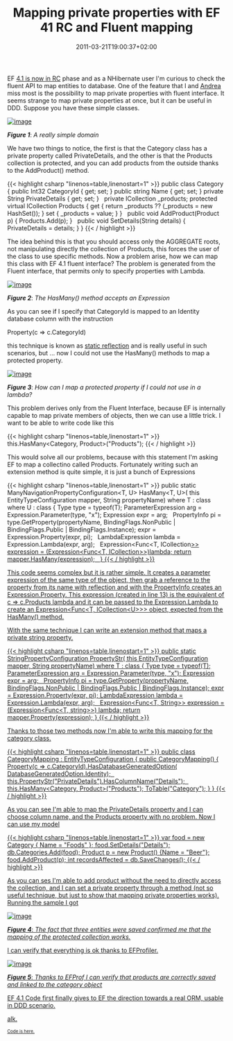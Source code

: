 ﻿---
title: "Mapping private properties with EF 41 RC and Fluent mapping"
description: ""
date: 2011-03-21T19:00:37+02:00
draft: false
tags: [EF Code First,Entity Framework]
categories: [Entity Framework]
---
EF [4.1 is now in RC](http://blogs.msdn.com/b/adonet/archive/2011/03/15/ef-4-1-release-candidate-available.aspx) phase and as a NHibernate user I'm curious to check the fluent API to map entities to database. One of the feature that I and [Andrea](http://blogs.ugidotnet.org/pape/Default.aspx) miss most is the possibility to map private properties with fluent interface. It seems strange to map private properties at once, but it can be useful in DDD. Suppose you have these simple classes.

[![image](https://www.codewrecks.com/blog/wp-content/uploads/2011/03/image_thumb12.png "image")](https://www.codewrecks.com/blog/wp-content/uploads/2011/03/image9.png)

 ***Figure 1***: *A really simple domain*

We have two things to notice, the first is that the Category class has a private property called PrivateDetails, and the other is that the Products collection is protected, and you can add products from the outside thanks to the AddProduct() method.

{{< highlight csharp "linenos=table,linenostart=1" >}}
public class Category
{
public Int32 CategoryId { get; set; }
public string Name { get; set; }
private String PrivateDetails { get; set; }
 
private ICollection<Product> _products;
protected virtual ICollection<Product> Products
{
get { return _products ?? (_products = new HashSet<Product>()); }
set { _products = value; }
}
 
public void AddProduct(Product p)
{
Products.Add(p);
}
 
public void SetDetails(String details)
{
PrivateDetails = details;
}
}
{{< / highlight >}}

The idea behind this is that you should access only the AGGREGATE roots, not manipulating directly the collection of Products, this forces the user of the class to use specific methods. Now a problem arise, how we can map this class with EF 4.1 fluent interface? The problem is generated from the Fluent interface, that permits only to specify properties with Lambda.

[![image](https://www.codewrecks.com/blog/wp-content/uploads/2011/03/image_thumb13.png "image")](https://www.codewrecks.com/blog/wp-content/uploads/2011/03/image10.png)

 ***Figure 2***: *The HasMany() method accepts an Expression*

As you can see if I specify that CategoryId is mapped to an Identity database column with the instruction

Property(c =&gt; c.CategoryId)

this technique is known as [static reflection](http://handcraftsman.wordpress.com/2008/11/11/how-to-get-c-property-names-without-magic-strings/) and is really useful in such scenarios, but ... now I could not use the HasMany() methods to map a protected property.

[![image](https://www.codewrecks.com/blog/wp-content/uploads/2011/03/image_thumb15.png "image")](https://www.codewrecks.com/blog/wp-content/uploads/2011/03/image11.png)

 ***Figure 3***: *How can I map a protected property if I could not use in a lambda?*

This problem derives only from the Fluent Interface, because EF is internally capable to map private members of objects, then we can use a little trick. I want to be able to write code like this

{{< highlight csharp "linenos=table,linenostart=1" >}}
this.HasMany<Category, Product>("Products");
{{< / highlight >}}

This would solve all our problems, because with this statement I'm asking EF to map a collectino called Products. Fortunately writing such an extension method is quite simple, it is just a bunch of Expressions

{{< highlight csharp "linenos=table,linenostart=1" >}}
public static ManyNavigationPropertyConfiguration<T, U> HasMany<T, U>(
this EntityTypeConfiguration<T> mapper,
String propertyName)
where T : class
where U : class
{
Type type = typeof(T);
ParameterExpression arg = Expression.Parameter(type, "x");
Expression expr = arg;
 
PropertyInfo pi = type.GetProperty(propertyName,
BindingFlags.NonPublic | BindingFlags.Public | BindingFlags.Instance);
expr = Expression.Property(expr, pi);
 
LambdaExpression lambda = Expression.Lambda(expr, arg);
 
Expression<Func<T, ICollection<U>>> expression =
(Expression<Func<T, ICollection<U>>>)lambda;
return mapper.HasMany(expression);
 
}
{{< / highlight >}}

This code seems complex but it is rather simple. It creates a parameter expression of the same type of the object, then grab a reference to the property from its name with reflection and with the PropertyInfo creates an Expression.Property. This expression (created in line 13) is the equivalent of c =&gt; c.Products lambda and it can be passed to the Expression.Lambda to create an Expression&lt;Func&lt;T, ICollection&lt;U&gt;&gt;&gt; object, expected from the HasMany() method.

With the same technique I can write an extension method that maps a private string property.

{{< highlight csharp "linenos=table,linenostart=1" >}}
public static StringPropertyConfiguration PropertyStr<T>(
this EntityTypeConfiguration<T> mapper,
String propertyName) where T : class
{
Type type = typeof(T);
ParameterExpression arg = Expression.Parameter(type, "x");
Expression expr = arg;
 
PropertyInfo pi = type.GetProperty(propertyName,
BindingFlags.NonPublic | BindingFlags.Public | BindingFlags.Instance);
expr = Expression.Property(expr, pi);
LambdaExpression lambda = Expression.Lambda(expr, arg);
 
Expression<Func<T, String>> expression = (Expression<Func<T, string>>) lambda;
return mapper.Property(expression);
}
{{< / highlight >}}

Thanks to those two methods now I'm able to write this mapping for the category class.

{{< highlight csharp "linenos=table,linenostart=1" >}}
public class CategoryMapping : EntityTypeConfiguration<Category>
{
public CategoryMapping()
{
Property(c => c.CategoryId).HasDatabaseGeneratedOption(
DatabaseGeneratedOption.Identity);
 
this.PropertyStr("PrivateDetails").HasColumnName("Details");
 
this.HasMany<Category, Product>("Products");
ToTable("Category");
}
}
{{< / highlight >}}

As you can see I'm able to map the PrivateDetails property and I can choose column name, and the Products property with no problem. Now I can use my model

{{< highlight csharp "linenos=table,linenostart=1" >}}
var food = new Category { Name = "Foods" };
food.SetDetails("Details");
db.Categories.Add(food);
Product p = new Product() {Name = "Beer"};
food.AddProduct(p);
int recordsAffected = db.SaveChanges();
{{< / highlight >}}

As you can ses I'm able to add product without the need to directly access the collection, and I can set a private property through a method (not so useful technique, but just to show that mapping private properties works). Running the sample I got

[![image](https://www.codewrecks.com/blog/wp-content/uploads/2011/03/image_thumb16.png "image")](https://www.codewrecks.com/blog/wp-content/uploads/2011/03/image12.png)

 ***Figure 4***: *The fact that three entities were saved confirmed me that the mapping of the protected collection works.*

I can verify that everything is ok thanks to [EFProfiler](http://efprof.com/).

[![image](https://www.codewrecks.com/blog/wp-content/uploads/2011/03/image_thumb17.png "image")](https://www.codewrecks.com/blog/wp-content/uploads/2011/03/image13.png)

 ***Figure 5***: *Thanks to EFProf I can verify that products are correctly saved and linked to the category object*

EF 4.1 Code first finally gives to EF the direction towards a real ORM, usable in DDD scenario.

alk.

[<font size="1">Code is here.</font>](http://www.codewrecks.com/blog/storage/ef41.zip)
